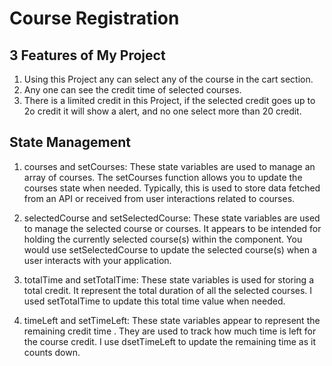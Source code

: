 # Course Registration

## 3 Features of My Project

1. Using this Project any can select any of the course in the cart section.
2. Any one can see the credit time of selected courses.
3. There is a limited credit in this Project, if the selected credit goes up to 2o credit it will show a alert, and no one select more than 20 credit.

## State Management

1. courses and setCourses: These state variables are used to manage an array of courses. The setCourses function allows you to update the courses state when needed. Typically, this is used to store data fetched from an API or received from user interactions related to courses.

2. selectedCourse and setSelectedCourse: These state variables are used to manage the selected course or courses. It appears to be intended for holding the currently selected course(s) within the component. You would use setSelectedCourse to update the selected course(s) when a user interacts with your application.

3. totalTime and setTotalTime: These state variables is used for storing a total credit. It represent the total duration of all the selected courses. I used setTotalTime to update this total time value when needed.

4. timeLeft and setTimeLeft: These state variables appear to represent the remaining credit time . They are used to track how much time is left for the course credit. I use dsetTimeLeft to update the remaining time as it counts down.
